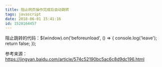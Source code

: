 ```yaml
---
title: 阻止网页操作完成后自动跳转
tags: javascript
date: 2018-06-01 15:41:16
id: 1528164457
---
```

阻止跳转的代码：$(window).on('beforeunload', () => { console.log('leave'); return false; });

参考来源：https://jingyan.baidu.com/article/574c52190bc5ac6c8d9dc196.html